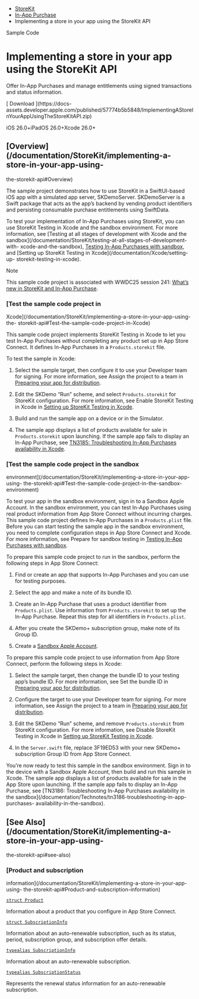   * [ StoreKit ](/documentation/storekit)
  * [ In-App Purchase ](/documentation/storekit/in-app-purchase)
  * Implementing a store in your app using the StoreKit API 

Sample Code

# Implementing a store in your app using the StoreKit API

Offer In-App Purchases and manage entitlements using signed transactions and
status information.

[ Download ](https://docs-
assets.developer.apple.com/published/57774b5b5848/ImplementingAStoreInYourAppUsingTheStoreKitAPI.zip)

iOS 26.0+iPadOS 26.0+Xcode 26.0+

## [Overview](/documentation/StoreKit/implementing-a-store-in-your-app-using-
the-storekit-api#Overview)

The sample project demonstrates how to use StoreKit in a SwiftUI-based iOS app
with a simulated app server, SKDemoServer. SKDemoServer is a Swift package
that acts as the app’s backend by vending product identifiers and persisting
consumable purchase entitlements using SwiftData.

To test your implementation of In-App Purchases using StoreKit, you can use
StoreKit Testing in Xcode and the sandbox environment. For more information,
see [Testing at all stages of development with Xcode and the
sandbox](/documentation/StoreKit/testing-at-all-stages-of-development-with-
xcode-and-the-sandbox), [Testing In-App Purchases with
sandbox](/documentation/StoreKit/testing-in-app-purchases-with-sandbox), and
[Setting up StoreKit Testing in Xcode](/documentation/Xcode/setting-up-
storekit-testing-in-xcode).

Note

This sample code project is associated with WWDC25 session 241: [What’s new in
StoreKit and In-App
Purchase](https://developer.apple.com/videos/play/wwdc2025/241/).

### [Test the sample code project in
Xcode](/documentation/StoreKit/implementing-a-store-in-your-app-using-the-
storekit-api#Test-the-sample-code-project-in-Xcode)

This sample code project implements StoreKit Testing in Xcode to let you test
In-App Purchases without completing any product set up in App Store Connect.
It defines In-App Purchases in a `Products.storekit` file.

To test the sample in Xcode:

  1. Select the sample target, then configure it to use your Developer team for signing. For more information, see Assign the project to a team in [Preparing your app for distribution](/documentation/Xcode/preparing-your-app-for-distribution).

  2. Edit the SKDemo “Run” scheme, and select `Products.storekit` for StoreKit configuration. For more information, see Enable StoreKit Testing in Xcode in [Setting up StoreKit Testing in Xcode](/documentation/Xcode/setting-up-storekit-testing-in-xcode).

  3. Build and run the sample app on a device or in the Simulator.

  4. The sample app displays a list of products available for sale in `Products.storekit` upon launching. If the sample app fails to display an In-App Purchase, see [TN3185: Troubleshooting In-App Purchases availability in Xcode](/documentation/Technotes/tn3185-troubleshooting-in-app-purchases-availability-in-xcode).

### [Test the sample code project in the sandbox
environment](/documentation/StoreKit/implementing-a-store-in-your-app-using-
the-storekit-api#Test-the-sample-code-project-in-the-sandbox-environment)

To test your app in the sandbox environment, sign in to a Sandbox Apple
Account. In the sandbox environment, you can test In-App Purchases using real
product information from App Store Connect without incurring charges. This
sample code project defines In-App Purchases in a `Products.plist` file.
Before you can start testing the sample app in the sandbox environment, you
need to complete configuration steps in App Store Connect and Xcode. For more
information, see Prepare for sandbox testing in [Testing In-App Purchases with
sandbox](/documentation/StoreKit/testing-in-app-purchases-with-sandbox).

To prepare this sample code project to run in the sandbox, perform the
following steps in App Store Connect:

  1. Find or create an app that supports In-App Purchases and you can use for testing purposes.

  2. Select the app and make a note of its bundle ID.

  3. Create an In-App Purchase that uses a product identifier from `Products.plist`. Use information from `Products.storekit` to set up the In-App Purchase. Repeat this step for all identifiers in `Products.plist`.

  4. After you create the SKDemo+ subscription group, make note of its Group ID.

  5. Create a [Sandbox Apple Account](https://developer.apple.com/help/app-store-connect/test-in-app-purchases/create-a-sandbox-apple-account/).

To prepare this sample code project to use information from App Store Connect,
perform the following steps in Xcode:

  1. Select the sample target, then change the bundle ID to your testing app’s bundle ID. For more information, see Set the bundle ID in [Preparing your app for distribution](/documentation/Xcode/preparing-your-app-for-distribution).

  2. Configure the target to use your Developer team for signing. For more information, see Assign the project to a team in [Preparing your app for distribution](/documentation/Xcode/preparing-your-app-for-distribution).

  3. Edit the SKDemo “Run” scheme, and remove `Products.storekit` from StoreKit configuration. For more information, see Disable StoreKit Testing in Xcode in [Setting up StoreKit Testing in Xcode](/documentation/Xcode/setting-up-storekit-testing-in-xcode).

  4. In the `Server.swift` file, replace 3F19ED53 with your new SKDemo+ subscription Group ID from App Store Connect.

You’re now ready to test this sample in the sandbox environment. Sign in to
the device with a Sandbox Apple Account, then build and run this sample in
Xcode. The sample app displays a list of products available for sale in the
App Store upon launching. If the sample app fails to display an In-App
Purchase, see [TN3186: Troubleshooting In-App Purchases availability in the
sandbox](/documentation/Technotes/tn3186-troubleshooting-in-app-purchases-
availability-in-the-sandbox).

## [See Also](/documentation/StoreKit/implementing-a-store-in-your-app-using-
the-storekit-api#see-also)

### [Product and subscription
information](/documentation/StoreKit/implementing-a-store-in-your-app-using-
the-storekit-api#Product-and-subscription-information)

[`struct Product`](/documentation/storekit/product)

Information about a product that you configure in App Store Connect.

[`struct SubscriptionInfo`](/documentation/storekit/product/subscriptioninfo)

Information about an auto-renewable subscription, such as its status, period,
subscription group, and subscription offer details.

[`typealias SubscriptionInfo`](/documentation/storekit/subscriptioninfo)

Information about an auto-renewable subscription.

[`typealias SubscriptionStatus`](/documentation/storekit/subscriptionstatus)

Represents the renewal status information for an auto-renewable subscription.


